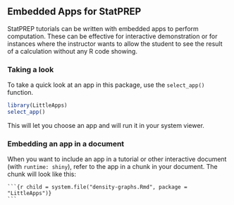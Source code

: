 ## Embedded Apps for StatPREP

StatPREP tutorials can be written with embedded apps to perform computation. These can be effective for interactive demonstration or for instances where the instructor wants to allow the student to see the result of a calculation without any R code showing.

### Taking a look

To take a quick look at an app in this package, use the `select_app()` function.

```r
library(LittleApps)
select_app()
```

This will let you choose an app and will run it in your system viewer.

### Embedding an app in a document

When you want to include an app in a tutorial or other interactive document (with `runtime: shiny`), refer to the app in a chunk in your document. The chunk will look like this:

````
```{r child = system.file("density-graphs.Rmd", package = "LittleApps")}
```
````

